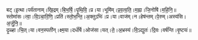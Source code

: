 

  
बट्।इ॒त्था।पर्व॑तानाम्।खि॒द्रम्।बि॒भ॒र्षि॒।पृ॒थि॒वि॒।प्र।या।भूमि॑म्।प्र॒व॒त्व॒ति॒।म॒ह्ना।जि॒नोषि॑।म॒हि॒नि॒॥  
स्तोमा॑सः।त्वा॒।वि॒ऽचा॒रि॒णि॒।प्रति॑।स्तो॒भ॒न्ति॒।अ॒क्तुऽभिः॑।प्र।या।वाज॑म्।न।हेष॑न्तम्।पे॒रुम्।अस्य॑सि।अ॒र्जु॒नि॒॥  
दृ॒ळ्हा।चि॒त्।या।वन॒स्पती॑न्।क्ष्म॒या।दर्ध॑र्षि।ओज॑सा।यत्।ते॒।अ॒भ्रस्य॑।वि॒ऽद्युतः॑।दि॒वः।वर्ष॑न्ति।वृ॒ष्टयः॑॥  
